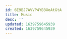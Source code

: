 ```yaml
---
id: 6E9BJ7AVVP4YB3XoAtGtA
title: Music
desc: ''
updated: 1639759645939
created: 1639759645939
---
```


